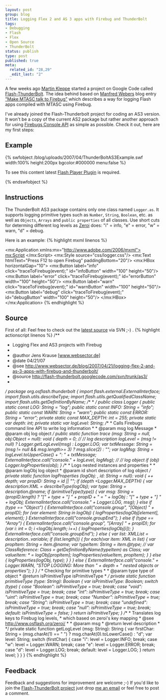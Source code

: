 ```yaml
--- 
layout: post
group: blog
title: Logging Flex 2 and AS 3 apps with Firebug and ThunderBolt
tags: 
- Debugging
- Flash
- Flex
- Open Source
- ThunderBolt
status: publish
type: post
published: true
meta: 
  related_id: "28,29"
  _edit_last: "2"
---
```

A few weeks ago [Martin Kleppe](http://www.ubilabs.net) started a project on Google Code called [Flash-ThunderBolt](http://code.google.com/p/flash-thunderbolt/). The idea behind based on [Manfred Webers](http://manfred.dschini.org/) blog entry ["Make MTASC talk to Firebug"](http://manfred.dschini.org/2007/03/14/make-mtasc-talk-to-firebug/) which describes a way for logging Flash apps compiled with MTASC using Firebug.

I've already joined the Flash-Thunderbolt project for coding an AS3 version. It won't be a copy of the current AS2 package but rather another approach for using [Firebugs Console API](http://www.getfirebug.com/console.html) as simple as possible. Check it out, here are my first steps:

<!--more-->

## Example

{% swfobject /blog/uploads/2007/04/ThunderBoltAS3Example.swf width:100% height:200px bgcolor:#000000 menu:false %}
<p>To see this content latest <a href='http://www.adobe.com/go/getflashplayer'>Flash Player Plugin</a> is required.</p>
{% endswfobject %}

## Instructions

The ThunderBolt AS3 package contains only one class named `Logger.as`. It supports logging primitive types such as `Number`, `String`, `Boolean`, etc. as well as `Objects`, `Arrays` and `public properties` of all classes. Use short cuts for determing different log levels as [Zeroi](http://osflash.org/zeroi) does: "i" = info, "e" = error, "w" = warn, "d" = debug.

Here is an example:
{% highlight mxml linenos %}
<?xml version="1.0" encoding="utf-8"?>
<mx:Application xmlns:mx="http://www.adobe.com/2006/mxml">
	<mx:Script>
		<![CDATA[
			import org.osflash.thunderbolt.Logger;
			import flash.events.Event;
			private function traceToFirebug(event:Event):void
			{
				var n: int = 5;
				var s: String = "Lorem ipsum";
				var o: Object = {exampleArray: ["firstValue", "secondValue"], y: 10, exampleString: "Hello", nestedObject: {x: 100, y: 200}};
				var a: Array = ["firstValue",{x: 100, y: 200}, "secondValue"];
				var label: String = event.target.label;
				switch (label)
				{
					case "info":
						Logger.trace ("i a simple string", s);
					break;
					case "error":
						Logger.trace ("i a number typed as int", n);
					break;
					case "warn":
						Logger.trace ("e an array with a nested object: ", a);
					break;
					case "debug":
						Logger.trace ("w an object with a nested object and nested array",o);
					break;
					default:
				}
			}
	  ]]>
	</mx:Script>
	<mx:Style source="css/logger.css"/>
	<mx:Text htmlText="Press F12 to open Firebug" paddingBottom="20"/>
	<mx:HBox horizontalGap="10">
		 <mx:Button label="info"
					click="traceToFirebug(event);" id="infoButton" width="100" height="50"/>
		 <mx:Button label="error"
					click="traceToFirebug(event);" id="errorButton" width="100" height="50"/>
		 <mx:Button label="warn"
					click="traceToFirebug(event);" id="warnButton" width="100" height="50"/>
		 <mx:Button label="debug"
					click="traceToFirebug(event);" id="debugButton" width="100" height="50"/>
	</mx:HBox>
</mx:Application>
{% endhighlight %}

## Source

First of all: Feel free to check out the [latest source](http://code.google.com/p/flash-thunderbolt/source) via SVN ;-) .
{% highlight actionscript linenos %}
/**
* Logging Flex and AS3 projects with Firebug
*
* @author   Jens Krause [www.websector.de]
* @date  04/21/07
* @see	http://www.websector.de/blog/2007/04/21/logging-flex-2-and-as-3-apps-with-firebug-and-thunderbolt/
* @source   http://flash-thunderbolt.googlecode.com/svn/trunk/as3/
*
*/
package org.osflash.thunderbolt
{
	import flash.external.ExternalInterface;
	import flash.utils.describeType;
	import flash.utils.getQualifiedClassName;
	import flash.utils.getDefinitionByName;
	/**
	*
	*/
	public class Logger
	{
		public static const LOG: String = "log";
		public static const INFO: String = "info";
		public static const WARN: String = "warn";
		public static const ERROR: String = "error";
		private static const MAX_DEPTH: int = 255;
		private static var depth: int;
		private static var logLevel: String;
		/**
		 * Calls Firebugs command line API to write log information
		 *
		 * @param   msg	  log Message
		 * @param   obj	  log object
		 */
		public static function trace (msg: String = null, obj:Object = null): void
		{
			depth = 0;
			//
			// log description
			logLevel = (msg != null) ? Logger.getLogLevel(msg) : Logger.LOG;
			var txtMessage: String = (msg != null && msg.length>= 3) ? msg.slice(2) : "";
			var logMsg: String = logLevel.toUpperCase() + ": " + txtMessage;
			ExternalInterface.call("console." + logLevel, logMsg);
			//
			// log object
			if (obj) Logger.logProperties(obj);
		}
		/**
		 * Logs nested instances and properties
		 *
		 * @param   logObj	log object
		 * @param   id		short description of log object
		 */
		private static function logProperties (logObj: *, id: String = null): void
		{
			++ depth;
			var propID: String = id || "";
			if (depth <Logger.MAX_DEPTH)
			{
				var description:XML = describeType(logObj);
				var type: String = description.@name;
				if (primitiveType(type))
				{
					var msg: String = (propID.length)   ?	 "[" + type + "] " + propID + " = " + logObj
														:   "[" + type + "] " + logObj;
					ExternalInterface.call("console." + Logger.LOG, msg);
				}
				else if (type == "Object")
				{
					ExternalInterface.call("console.group", "[Object] " + propID);
					for (var element: String in logObj)
					{
					  logProperties(logObj[element], element);
					}
					ExternalInterface.call("console.groupEnd");
				}
				else if (type == "Array")
				{
					ExternalInterface.call("console.group", "[Array] " + propID);
					for (var i: int = 0; i <logObj.length; i++)
					{
					  logProperties(logObj[i]);
					}
					ExternalInterface.call("console.groupEnd");
				}
				else
				{
					var list: XMLList = description..variable;
					if (list.length())
					{
						for each(var item: XML in list)
						{
							var propItem: String = item.@name;
							var typeItem: String = item.@type;
							// var ClassReference: Class = getDefinitionByName(typeItem) as Class;
							var valueItem: * = logObj[propItem];
							logProperties(valueItem, propItem);
						}
					}
					else
					{
						logProperties(logObj, type);
					}
				}
			}
			else
			{
				ExternalInterface.call("console." + Logger.WARN, "STOP LOGGING: More than " + depth + " nested objects or properties");
			}
		}
		/**
		 * Checking for primitive types
		 *
		 * @param   type		type of object
		 * @return  isPrimitiveType  isPrimitiveType
		 *
		 */
		private static function primitiveType (type: String): Boolean
		{
			var isPrimitiveType: Boolean;
			switch (type)
			{
				case "Boolean":
					isPrimitiveType = true;
				break;
				case "void":
					isPrimitiveType = true;
				break;
				case "int":
					isPrimitiveType = true;
				break;
				case "uint":
					isPrimitiveType = true;
				break;
				case "Number":
					isPrimitiveType = true;
				break;
				case "String":
					isPrimitiveType = true;
				break;
				case "undefined":
					isPrimitiveType = true;
				break;
				case "null":
					isPrimitiveType = true;
				break;
				default:
					isPrimitiveType = false;
			}
			return isPrimitiveType;
		}
		/**
		 * Translates log keys to Firebug log levels,
		 * which based on zeroi's key mapping
		 * @see	 http://www.osflash.org/zeroi/
		 *
		 * @param   msg
		 * @return  level description
		 *
		 */
		private static function getLogLevel (msg: String): String
		{
			var firstChar: String = (msg.charAt(1) == " ") ? msg.charAt(0).toLowerCase() : "d";
			var level: String;
			switch (firstChar)
			{
				case "i":
					level = Logger.INFO;
				break;
				case "w":
					level = Logger.WARN;
				break;
				case "e":
					level = Logger.ERROR;
				break;
				case "d":
					level = Logger.LOG;
				break;
				default:
					level = Logger.LOG;
			}
			return level;
		}
	}
}
{% endhighlight %}

## Feedback

Feedback and suggestions for improvement are welcome ;-) If you'd like to join the [Flash-ThunderBolt project](http://code.google.com/p/flash-thunderbolt/) just drop [me an email](mailto:sectore@gmail.com) or feel free to post a comment.